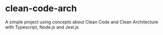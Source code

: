# clean-code-arch
A simple project using concepts about Clean Code and Clean Architecture with Typescript, Node.js and Jest.js
